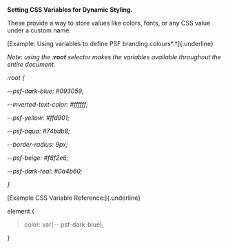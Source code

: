 # 

**Setting CSS Variables for Dynamic Styling.**

These provide a way to store values like colors, fonts, or any CSS value under a custom name.

[Example: Using variables to define PSF branding colours*.*]{.underline}

*Note: using the **:root** selector makes the variables available throughout the entire document.*

*:root {*

*\--psf-dark-blue: #093059;*

*\--inverted-text-color: #ffffff;*

*\--psf-yellow: #ffd901;*

*\--psf-aqua: #74bdb8;*

*\--border-radius: 9px;*

*\--psf-beige: #f8f2e6;*

*\--psf-dark-teal: #0a4b60;*

*}*

[Example CSS Variable Reference:]{.underline}

element {

> color: var(\-- psf-dark-blue);

}
